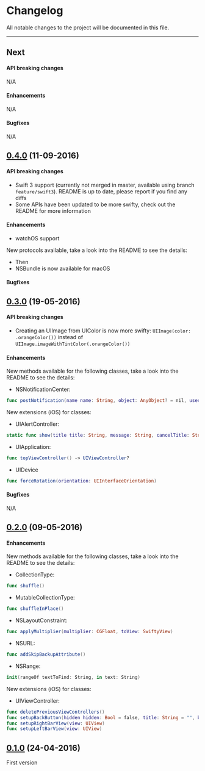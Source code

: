# Changelog

All notable changes to the project will be documented in this file.

---

## Next

#### API breaking changes

N/A

#### Enhancements

N/A

#### Bugfixes

N/A

## [0.4.0](https://github.com/tbaranes/SwiftyUtils/releases/tag/0.4.0) (11-09-2016)


#### API breaking changes

- Swift 3 support (currently not merged in master, available using branch `feature/swift3`). README is up to date, please report if you find any diffs
- Some APIs have been updated to be more swifty, check out the README for more information

#### Enhancements

- watchOS support

New protocols available, take a look into the README to see the details:

- Then
- NSBundle is now available for macOS

#### Bugfixes


## [0.3.0](https://github.com/tbaranes/SwiftyUtils/releases/tag/0.3.0) (19-05-2016)

#### API breaking changes

- Creating an UIImage from UIColor is now more swifty: `UIImage(color: .orangeColor())` instead of `UIImage.imageWithTintColor(.orangeColor())`

#### Enhancements

New methods available for the following classes, take a look into the README to see the details:

   
   - NSNotificationCenter:

```swift
func postNotification(name name: String, object: AnyObject? = nil, userInfo: [NSObject : AnyObject]? = nil, queue: dispatch_queue_t)
```

New extensions (iOS) for classes:

   - UIAlertController:
   
```swift
static func show(title title: String, message: String, cancelTitle: String = "OK")
```

   - UIApplication:

```swift
func topViewController() -> UIViewController?
```   

   - UIDevice

```swift
func forceRotation(orientation: UIInterfaceOrientation)
```

#### Bugfixes

N/A

## [0.2.0](https://github.com/tbaranes/SwiftyUtils/releases/tag/0.2.0) (09-05-2016)

#### Enhancements

New methods available for the following classes, take a look into the README to see the details:

   
   - CollectionType:

```swift
func shuffle()
```

   - MutableCollectionType:

```swift
func shuffleInPlace()
```

   - NSLayoutConstraint:

```swift
func applyMultiplier(multiplier: CGFloat, toView: SwiftyView)
```

   - NSURL:

```swift
func addSkipBackupAttribute()
```

   - NSRange:

```swift
init(rangeOf textToFind: String, in text: String)
```

New extensions (iOS) for classes:

   - UIViewController:
   
```swift
func deletePreviousViewControllers()
func setupBackButton(hidden hidden: Bool = false, title: String = "", backIndicatorImage: UIImage? = nil, tintColor: UIColor? = UIColor.whiteColor())
func setupRightBarView(view: UIView)
func setupLeftBarView(view: UIView)
```

## [0.1.0](https://github.com/tbaranes/SwiftyUtils/releases/tag/0.1.0) (24-04-2016)

First version